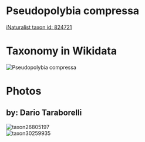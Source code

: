 
Pseudopolybia compressa
=======================
  
[iNaturalist taxon id: 824721](https://www.inaturalist.org/taxa/824721)
# Taxonomy in Wikidata
  
![Pseudopolybia compressa](../wikidata_schemas/Pseudopolybia_compressa.gv.png)
# Photos

## by: Dario Taraborelli
  
![taxon26805197](https://inaturalist-open-data.s3.amazonaws.com/photos/29750488/medium.jpg)  
![taxon30259935](https://inaturalist-open-data.s3.amazonaws.com/photos/33394427/medium.jpg)